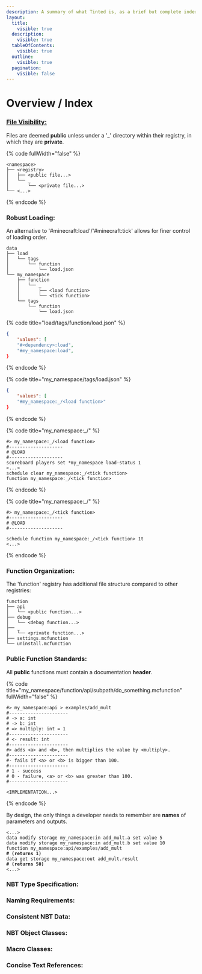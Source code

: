 ```yaml
---
description: A summary of what Tinted is, as a brief but complete index.
layout:
  title:
    visible: true
  description:
    visible: true
  tableOfContents:
    visible: true
  outline:
    visible: true
  pagination:
    visible: false
---
```


# Overview / Index

### [File Visibility:](broken-reference)

Files are deemed **public** unless under a '\_' directory within their registry, in which they are **private**.

{% code fullWidth="false" %}
```
<namespace>
├── <registry>
│   ├── <public file...>
│   └── _
│       └── <private file...>
└── <...>
```
{% endcode %}

### Robust Loading:

An alternative to '#minecraft:load'/'#minecraft:tick' allows for finer control of loading order.

```
data
├── load
│   └── tags
│       └── function
│           └── load.json
└── my_namespace
    ├── function
    │   └── _
    │       ├── <load function>
    │       └── <tick function>
    └── tags
        └── function
            └── load.json
```

{% code title="load/tags/function/load.json" %}
```json
{
    "values": [
    "#<dependency>:load",
    "#my_namespace:load",
}
```
{% endcode %}

{% code title="my_namespace/tags/load.json" %}
```json
{
    "values": [
    "#my_namespace:_/<load function>"
}
```
{% endcode %}

{% code title="my_namespace:_/<load function>" %}
```
#> my_namespace:_/<load function>
#--------------------
# @LOAD
#--------------------
scoreboard players set *my_namespace load-status 1
<...>
schedule clear my_namespace:_/<tick function>
function my_namespace:_/<tick function>
```
{% endcode %}

{% code title="my_namespace:_/<tick function>" %}
```
#> my_namespace:_/<tick function>
#--------------------
# @LOAD
#--------------------

schedule function my_namespace:_/<tick function> 1t
<...>
```
{% endcode %}

### Function Organization:

The 'function' registry has additional file structure compared to other registries:

```
function
├── api
│   └── <public function...>
├── debug
│   └── <debug function...>
├── _
│   └── <private function...>
├── settings.mcfunction
└── uninstall.mcfunction
```

### Public Function Standards:

All **public** functions must contain a documentation **header**.

{% code title="my_namespace/function/api/subpath/do_something.mcfunction" fullWidth="false" %}
```
#> my_namespace:api > examples/add_mult
#----------------------
# -> a: int
# -> b: int
# => multiply: int = 1
#----------------------
# <- result: int
#----------------------
#> adds <a> and <b>, then multiplies the value by <multiply>.
#----------------------
#- fails if <a> or <b> is bigger than 100.
#----------------------
# 1 - success
# 0 - failure, <a> or <b> was greater than 100.
#----------------------

<IMPLEMENTATION...>
```
{% endcode %}

By design, the only things a developer needs to remember are **names** of parameters and outputs.

<pre data-full-width="false"><code>&#x3C;...>
data modify storage my_namespace:in add_mult.a set value 5
data modify storage my_namespace:in add_mult.b set value 10
function my_namespace:api/examples/add_mult
<strong># (returns 1)
</strong>data get storage my_namespace:out add_mult.result
<strong># (returns 50)
</strong>&#x3C;...>
</code></pre>

### NBT Type Specification:

### Naming Requirements:

### Consistent NBT Data:

### NBT Object Classes:

### Macro Classes:

### Concise Text References:
